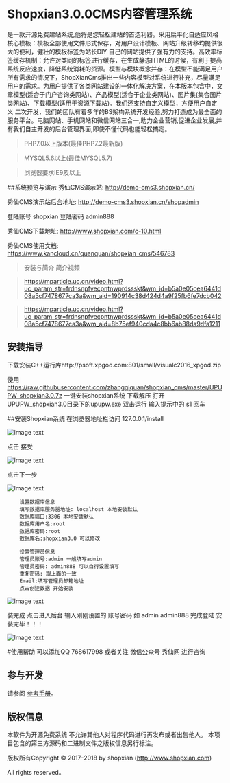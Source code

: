 Shopxian3.0.0CMS内容管理系统
===============

是一款开源免费建站系统,他将是您轻松建站的首选利器。采用扁平化自适应风格核心模板：模板全部使用文件形式保存，对用户设计模板、网站升级转移均提供很大的便利，健壮的模板标签为站长DIY 自己的网站提供了强有力的支持。高效率标签缓存机制：允许对类同的标签进行缓存，在生成静态HTML的时候，有利于提高系统反应速度，降低系统消耗的资源。模型与模块概念并存：在模型不能满足用户所有需求的情况下，ShopXianCms推出一些内容模型对系统进行补充，尽量满足用户的需求。为用户提供了各类网站建设的一体化解决方案，在本版本包含中，文章模型(适合于门户咨询类网站)、产品模型(适合于企业类网站)、图片集(集合图片类网站)、下载模型(适用于资源下载站)。我们还支持自定义模型，方便用户自定义 二次开发，我们的团队有着多年的BS架构系统开发经验,努力打造成为最全面的服务平台。电脑网站、手机网站和微信网站三合一,助力企业营销,促进企业发展,并有我们自主开发的后台管理界面,即使不懂代码也能轻松搞定。



> PHP7.0以上版本(最佳PHP7.2最新版) 

> MYSQL5.6以上(最佳MYSQL5.7) 

> 浏览器要求IE9及以上

##系统预览与演示
秀仙CMS演示站: <a href="http://demo-cms3.shopxian.cn/" target="_blank">http://demo-cms3.shopxian.cn/</a>

秀仙CMS演示站后台地址: 
http://demo-cms3.shopxian.cn/shopadmin

登陆账号  shopxian  登陆密码 admin888

秀仙CMS下载地址:
http://www.shopxian.com/c-10.html

秀仙CMS使用文档:
https://www.kancloud.cn/quanquan/shopxian_cms/546783

>安装与简介 简介视频

>https://mparticle.uc.cn/video.html?uc_param_str=frdnsnpfvecpntnwprdssskt&wm_id=b5a0e05cea6441d08a5cf7478677ca3a&wm_aid=190914c38d424d4a9f25fb6fe7dcb042

>https://mparticle.uc.cn/video.html?uc_param_str=frdnsnpfvecpntnwprdssskt&wm_id=b5a0e05cea6441d08a5cf7478677ca3a&wm_aid=8b75ef940cda4c8bb6ab88da9dfa1211

## 安装指导
下载安装C++运行库http://psoft.xpgod.com:801/small/visualc2016_xpgod.zip

使用 https://raw.githubusercontent.com/zhangqiquan/shopxian_cms/master/UPUPW_shopxian3.0.7z  一键安装shopxian系统
下载解压 打开UPUPW_shopxian3.0目录下的upupw.exe 双击运行  输入提示中的  s1 回车 
 

##安装Shopxian系统
在浏览器地址栏访问 127.0.0.1/install

![Image text](https://box.kancloud.cn/1dc62de62412289f524ca3789d022f0d_755x587.png)

点击  接受

![Image text](https://box.kancloud.cn/9653444ff1273d165e64da889b86d64a_749x563.png)

点击下一步

![Image text](https://box.kancloud.cn/5b58159a4ee5faa6a06ccb1274822771_751x654.png)

	    设置数据库信息
	    填写数据库服务器地址: localhost 本地安装默认
	    数据库端口:3306 本地安装默认
	    数据库用户名:root 
	    数据库密码:root   
	    数据库名:shopxian3.0 可以修改
	
	    设置管理员信息
	    管理员账号:admin 一般填写admin
	    管理员密码: admin888 可以自行设置填写
	    重复密码: 跟上面的一致
	    Email:填写管理员邮箱地址
	    点击创建数据 开始安装

![Image text](https://box.kancloud.cn/0c2fd4b6316b18446655f5fd1319bfe0_752x316.png)

装完成 点击进入后台 输入刚刚设置的 账号密码 如 admin admin888 完成登陆 安装完毕！！！

![Image text](https://box.kancloud.cn/38ee929d368e96269e6d566dbdb0382d_872x706.png)


#使用帮助 可以添加QQ 768617998 或者关注 微信公众号 秀仙网  进行咨询


## 参与开发
请参阅 [参考手册](https://www.kancloud.cn/quanquan/shopxian_cms/546783)。

## 版权信息
本软件为开源免费系统  不允许其他人对程序代码进行再发布或者出售他人。
本项目包含的第三方源码和二进制文件之版权信息另行标注。

版权所有Copyright © 2017-2018 by shopxian (http://www.shopxian.com)

All rights reserved。
